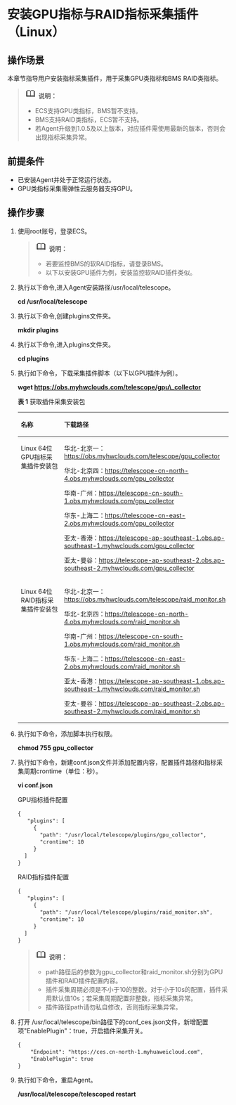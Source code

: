 # 安装GPU指标与RAID指标采集插件（Linux）<a name="ZH-CN_TOPIC_0101158226"></a>

## 操作场景<a name="section16321812105715"></a>

本章节指导用户安装指标采集插件，用于采集GPU类指标和BMS RAID类指标。

>![](public_sys-resources/icon-note.gif) **说明：**   
>-   ECS支持GPU类指标，BMS暂不支持。  
>-   BMS支持RAID类指标，ECS暂不支持。  
>-   若Agent升级到1.0.5及以上版本，对应插件需使用最新的版本，否则会出现指标采集异常。  

## 前提条件<a name="section1091435320510"></a>

-   已安装Agent并处于正常运行状态。
-   GPU类指标采集需弹性云服务器支持GPU。

## 操作步骤<a name="section4190191715589"></a>

1.  使用root账号，登录ECS。

    >![](public_sys-resources/icon-note.gif) **说明：**   
    >-   若要监控BMS的软RAID指标，请登录BMS。  
    >-   以下以安装GPU插件为例，安装监控软RAID插件类似。  

2.  执行以下命令,进入Agent安装路径/usr/local/telescope。

    **cd /usr/local/telescope**

3.  执行以下命令,创建plugins文件夹。

    **mkdir plugins**

4.  执行以下命令,进入plugins文件夹。

    **cd plugins**

5.  执行如下命令，下载采集插件脚本（以下以GPU插件为例）。

    **wget  **https://obs.myhwclouds.com/telescope/gpu\_collector****

    **表 1**  获取插件采集安装包

    <a name="zh-cn_topic_0078544024_table3148844917055"></a>
    <table><thead align="left"><tr id="zh-cn_topic_0078544024_row5377394617055"><th class="cellrowborder" valign="top" width="26%" id="mcps1.2.3.1.1"><p id="zh-cn_topic_0078544024_p6072235217055"><a name="zh-cn_topic_0078544024_p6072235217055"></a><a name="zh-cn_topic_0078544024_p6072235217055"></a>名称</p>
    </th>
    <th class="cellrowborder" valign="top" width="74%" id="mcps1.2.3.1.2"><p id="zh-cn_topic_0078544024_p4114093117055"><a name="zh-cn_topic_0078544024_p4114093117055"></a><a name="zh-cn_topic_0078544024_p4114093117055"></a>下载路径</p>
    </th>
    </tr>
    </thead>
    <tbody><tr id="zh-cn_topic_0078544024_row4408113517055"><td class="cellrowborder" valign="top" width="26%" headers="mcps1.2.3.1.1 "><p id="p428593214552"><a name="p428593214552"></a><a name="p428593214552"></a>Linux 64位GPU指标采集插件安装包</p>
    </td>
    <td class="cellrowborder" valign="top" width="74%" headers="mcps1.2.3.1.2 "><p id="p17289419125518"><a name="p17289419125518"></a><a name="p17289419125518"></a>华北-北京一<span>：</span><a href="https://obs.myhwclouds.com/telescope/gpu_collector" target="_blank" rel="noopener noreferrer">https://obs.myhwclouds.com/telescope/gpu_collector</a></p>
    <p id="p3652616121316"><a name="p3652616121316"></a><a name="p3652616121316"></a>华北-北京四<span>：</span><a href="https://telescope-cn-north-4.obs.myhwclouds.com/gpu_collector" target="_blank" rel="noopener noreferrer">https://telescope-cn-north-4.obs.myhwclouds.com/gpu_collector</a></p>
    <p id="p10945142315549"><a name="p10945142315549"></a><a name="p10945142315549"></a>华南-广州：<a href="https://telescope-cn-south-1.obs.myhwclouds.com/gpu_collector">https://telescope-cn-south-1.obs.myhwclouds.com/gpu_collector</a></p>
    <p id="p9945423195411"><a name="p9945423195411"></a><a name="p9945423195411"></a>华东-上海二：<a href="https://telescope-cn-east-2.obs.myhwclouds.com/gpu_collector">https://telescope-cn-east-2.obs.myhwclouds.com/gpu_collector</a></p>
    <p id="p65151012202019"><a name="p65151012202019"></a><a name="p65151012202019"></a>亚太-香港：<a href="https://telescope-ap-southeast-1.obs.ap-southeast-1.myhwclouds.com/gpu_collector">https://telescope-ap-southeast-1.obs.ap-southeast-1.myhwclouds.com/gpu_collector</a></p>
    <p id="p1027511153160"><a name="p1027511153160"></a><a name="p1027511153160"></a>亚太-曼谷：<a href="https://telescope-ap-southeast-2.obs.ap-southeast-2.myhwclouds.com/gpu_collector">https://telescope-ap-southeast-2.obs.ap-southeast-2.myhwclouds.com/gpu_collector</a></p>
    </td>
    </tr>
    <tr id="row119822016478"><td class="cellrowborder" valign="top" width="26%" headers="mcps1.2.3.1.1 "><p id="p59827084713"><a name="p59827084713"></a><a name="p59827084713"></a>Linux 64位RAID指标采集插件安装包</p>
    </td>
    <td class="cellrowborder" valign="top" width="74%" headers="mcps1.2.3.1.2 "><p id="p193828811471"><a name="p193828811471"></a><a name="p193828811471"></a>华北-北京一<span>：</span><a href="https://obs.myhwclouds.com/telescope/raid_monitor.sh" target="_blank" rel="noopener noreferrer">https://obs.myhwclouds.com/telescope/raid_monitor.sh</a></p>
    <p id="p12454812101716"><a name="p12454812101716"></a><a name="p12454812101716"></a>华北-北京四<span>：</span><a href="https://telescope-cn-north-4.obs.myhwclouds.com/raid_monitor.sh" target="_blank" rel="noopener noreferrer">https://telescope-cn-north-4.obs.myhwclouds.com/raid_monitor.sh</a></p>
    <p id="p12138134710541"><a name="p12138134710541"></a><a name="p12138134710541"></a>华南-广州：<a href="https://telescope-cn-south-1.obs.myhwclouds.com/raid_monitor.sh">https://telescope-cn-south-1.obs.myhwclouds.com/raid_monitor.sh</a></p>
    <p id="p1413844718542"><a name="p1413844718542"></a><a name="p1413844718542"></a>华东-上海二：<a href="https://telescope-cn-east-2.obs.myhwclouds.com/raid_monitor.sh">https://telescope-cn-east-2.obs.myhwclouds.com/raid_monitor.sh</a></p>
    <p id="p192042319205"><a name="p192042319205"></a><a name="p192042319205"></a>亚太-香港：<a href="https://telescope-ap-southeast-1.obs.ap-southeast-1.myhwclouds.com/raid_monitor.sh">https://telescope-ap-southeast-1.obs.ap-southeast-1.myhwclouds.com/raid_monitor.sh</a></p>
    <p id="p984264810165"><a name="p984264810165"></a><a name="p984264810165"></a>亚太-曼谷：<a href="https://telescope-ap-southeast-2.obs.ap-southeast-2.myhwclouds.com/raid_monitor.sh">https://telescope-ap-southeast-2.obs.ap-southeast-2.myhwclouds.com/raid_monitor.sh</a></p>
    </td>
    </tr>
    </tbody>
    </table>

6.  执行如下命令，添加脚本执行权限。

    **chmod 755 gpu\_collector**

7.  执行如下命令，新建conf.json文件并添加配置内容，配置插件路径和指标采集周期crontime（单位：秒）。

    **vi conf.json**

    GPU指标插件配置

    ```
    { 
       "plugins": [ 
         { 
           "path": "/usr/local/telescope/plugins/gpu_collector", 
           "crontime": 10 
         }
      ] 
    }
    ```

    RAID指标插件配置

    ```
    { 
       "plugins": [ 
         { 
           "path": "/usr/local/telescope/plugins/raid_monitor.sh", 
           "crontime": 10 
         }
      ] 
    }
    ```

    >![](public_sys-resources/icon-note.gif) **说明：**   
    >-   path路径后的参数为gpu\_collector和raid\_monitor.sh分别为GPU插件和RAID插件配置内容。  
    >-   插件采集周期必须是不小于10的整数。对于小于10s的配置，插件采用默认值10s；若采集周期配置非整数，指标采集异常。  
    >-   插件路径path请勿私自修改，否则指标采集异常。  

8.  打开 /usr/local/telescope/bin路径下的conf\_ces.json文件，新增配置项"EnablePlugin"：true，开启插件采集开关。

    ```
    {    
        "Endpoint": "https://ces.cn-north-1.myhuaweicloud.com",
        "EnablePlugin": true
    }
    ```

9.  执行如下命令，重启Agent。

    **/usr/local/telescope/telescoped restart**


